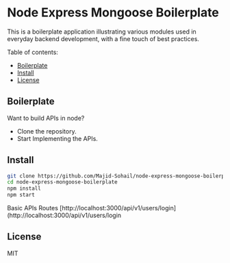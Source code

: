 # Node Express Mongoose Boilerplate

This is a boilerplate application illustrating various modules used in everyday backend development, with a fine touch of best practices.

Table of contents:

- [Boilerplate](#boilerplate)
- [Install](#install)
- [License](#license)

## Boilerplate

Want to build APIs in node?

* Clone the repository.
* Start Implementing the APIs.

## Install

```sh
git clone https://github.com/Majid-Sohail/node-express-mongoose-boilerplate.git
cd node-express-mongoose-boilerplate
npm install
npm start
```

Basic APIs Routes
[http://localhost:3000/api/v1/users/login](http://localhost:3000/api/v1/users/login

## License

MIT
